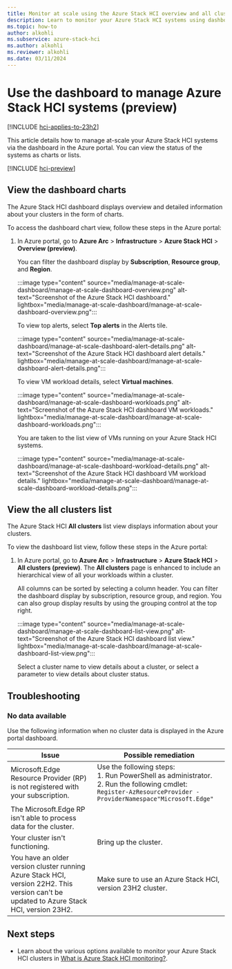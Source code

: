 ```yaml
---
title: Monitor at scale using the Azure Stack HCI overview and all clusters page (preview)
description: Learn to monitor your Azure Stack HCI systems using dashboards in Azure portal. You can view the status of Azure Stack HCI systems as charts or lists (preview).
ms.topic: how-to
author: alkohli
ms.subservice: azure-stack-hci
ms.author: alkohli
ms.reviewer: alkohli
ms.date: 03/11/2024
---
```


# Use the dashboard to manage Azure Stack HCI systems (preview)

[!INCLUDE [hci-applies-to-23h2](../../includes/hci-applies-to-23h2.md)]

This article details how to manage at-scale your Azure Stack HCI systems via the dashboard in the Azure portal. You can view the status of the systems as charts or lists.

[!INCLUDE [hci-preview](../../includes/hci-preview.md)]

## View the dashboard charts

The Azure Stack HCI dashboard displays overview and detailed information about your clusters in the form of charts.

To access the dashboard chart view, follow these steps in the Azure portal:

1. In Azure portal, go to **Azure Arc** > **Infrastructure** > **Azure Stack HCI** > **Overview (preview)**.

   You can filter the dashboard display by **Subscription**, **Resource group**, and **Region**.

   :::image type="content" source="media/manage-at-scale-dashboard/manage-at-scale-dashboard-overview.png" alt-text="Screenshot of the Azure Stack HCI dashboard." lightbox="media/manage-at-scale-dashboard/manage-at-scale-dashboard-overview.png":::

   To view top alerts, select **Top alerts** in the Alerts tile.

   :::image type="content" source="media/manage-at-scale-dashboard/manage-at-scale-dashboard-alert-details.png" alt-text="Screenshot of the Azure Stack HCI dashboard alert details." lightbox="media/manage-at-scale-dashboard/manage-at-scale-dashboard-alert-details.png":::

   To view VM workload details, select **Virtual machines**.

   :::image type="content" source="media/manage-at-scale-dashboard/manage-at-scale-dashboard-workloads.png" alt-text="Screenshot of the Azure Stack HCI dashboard VM workloads." lightbox="media/manage-at-scale-dashboard/manage-at-scale-dashboard-workloads.png":::

   You are taken to the list view of VMs running on your Azure Stack HCI systems.

   :::image type="content" source="media/manage-at-scale-dashboard/manage-at-scale-dashboard-workload-details.png" alt-text="Screenshot of the Azure Stack HCI dashboard VM workload details." lightbox="media/manage-at-scale-dashboard/manage-at-scale-dashboard-workload-details.png":::

## View the all clusters list

The Azure Stack HCI **All clusters** list view displays information about your clusters.

To view the dashboard list view, follow these steps in the Azure portal:

1. In Azure portal, go to **Azure Arc** > **Infrastructure** > **Azure Stack HCI** > **All clusters (preview)**. The **All clusters** page is enhanced to include an hierarchical view of all your workloads within a cluster.

   All columns can be sorted by selecting a column header. You can filter the dashboard display by subscription, resource group, and region. You can also group display results by using the grouping control at the top right.

   :::image type="content" source="media/manage-at-scale-dashboard/manage-at-scale-dashboard-list-view.png" alt-text="Screenshot of the Azure Stack HCI dashboard list view." lightbox="media/manage-at-scale-dashboard/manage-at-scale-dashboard-list-view.png":::

   Select a cluster name to view details about a cluster, or select a parameter to view details about cluster status.

## Troubleshooting

### No data available

Use the following information when no cluster data is displayed in the Azure portal dashboard.

| Issue | Possible remediation |
|-------|----------------------|
| Microsoft.Edge Resource Provider (RP) is not registered with your subscription. | Use the following steps: <br> 1. Run PowerShell as administrator. <br> 2. Run the following cmdlet: <br> `Register-AzResourceProvider -ProviderNamespace"Microsoft.Edge"` |
| The Microsoft.Edge RP isn't able to process data for the cluster. |   |
| Your cluster isn't functioning. | Bring up the cluster. |
| You have an older version cluster running Azure Stack HCI, version 22H2. This version can't be updated to Azure Stack HCI, version 23H2. | Make sure to use an Azure Stack HCI, version 23H2 cluster. |

## Next steps

- Learn about the various options available to monitor your Azure Stack HCI clusters in [What is Azure Stack HCI monitoring?](../concepts/monitoring-overview.md).
